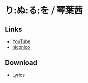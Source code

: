 # り:ぬ:る:を ⧸ 琴葉茜

## Links

- [YouTube](https://youtu.be/1jajjKShVrU)
- [niconico](https://www.nicovideo.jp/watch/sm40856451)

## Download

- [Lyrics](https://raw.githubusercontent.com/intsuc/works/main/20220717/lyrics.txt)
